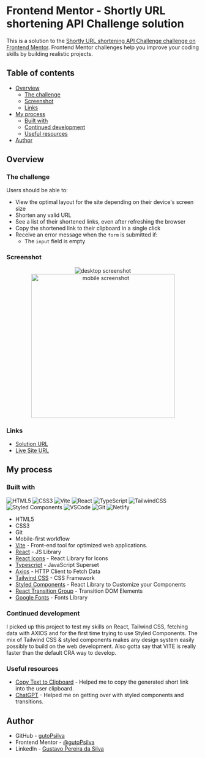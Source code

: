 # Frontend Mentor - Shortly URL shortening API Challenge solution

This is a solution to the [Shortly URL shortening API Challenge challenge on Frontend Mentor](https://www.frontendmentor.io/challenges/url-shortening-api-landing-page-2ce3ob-G). Frontend Mentor challenges help you improve your coding skills by building realistic projects. 

## Table of contents

- [Overview](#overview)
  - [The challenge](#the-challenge)
  - [Screenshot](#screenshot)
  - [Links](#links)
- [My process](#my-process)
  - [Built with](#built-with)
  - [Continued development](#continued-development)
  - [Useful resources](#useful-resources)
- [Author](#author)

## Overview

### The challenge

Users should be able to:

- View the optimal layout for the site depending on their device's screen size
- Shorten any valid URL
- See a list of their shortened links, even after refreshing the browser
- Copy the shortened link to their clipboard in a single click
- Receive an error message when the `form` is submitted if:
  - The `input` field is empty

### Screenshot

<div align="center">
  <img src="./src/assets/images/screenshots/desktop.jpeg" alt="desktop screenshot">
  <img src="./src/assets/images/screenshots/mobile.jpeg" alt="mobile screenshot" style="width: 375px">
</div>

### Links

- [Solution URL](#)
- [Live Site URL](https://shortly-gutopsilva.netlify.app/)

## My process

### Built with

<!-- Badges -->

![HTML5](https://img.shields.io/badge/html5-%23E34F26.svg?style=for-the-badge&logo=html5&logoColor=white)
![CSS3](https://img.shields.io/badge/css3-%231572B6.svg?style=for-the-badge&logo=css3&logoColor=white)
![Vite](https://img.shields.io/badge/vite-%23646CFF.svg?style=for-the-badge&logo=vite&logoColor=white)
![React](https://img.shields.io/badge/react-%2320232a.svg?style=for-the-badge&logo=react&logoColor=%2361DAFB)
![TypeScript](https://img.shields.io/badge/typescript-%23007ACC.svg?style=for-the-badge&logo=typescript&logoColor=white)
![TailwindCSS](https://img.shields.io/badge/tailwindcss-%2338B2AC.svg?style=for-the-badge&logo=tailwind-css&logoColor=white)
![Styled Components](https://img.shields.io/badge/styled--components-DB7093?style=for-the-badge&logo=styled-components&logoColor=white)
![VSCode](https://img.shields.io/badge/-VSCODE-007ACC?style=for-the-badge&&logo=visual-studio-code&logoColor=white)
![Git](https://img.shields.io/badge/git-%23F05033.svg?style=for-the-badge&logo=git&logoColor=white)
![Netlify](https://img.shields.io/badge/netlify-%23000000.svg?style=for-the-badge&logo=netlify&logoColor=#00C7B7)

- HTML5
- CSS3
- Git
- Mobile-first workflow
- [Vite](https://vitejs.dev/) - Front-end tool for optimized web applications.
- [React](https://reactjs.org/) - JS Library
- [React Icons](https://react-icons.github.io/react-icons/) - React Library for Icons
- [Typescript](https://www.typescriptlang.org/) - JavaScript Superset
- [Axios](https://axios-http.com/ptbr/) - HTTP Client to Fetch Data
- [Tailwind CSS](https://tailwindcss.com/) - CSS Framework
- [Styled Components](https://styled-components.com/) - React Library to Customize your Components
- [React Transition Group](https://reactcommunity.org/react-transition-group/) - Transition DOM Elements
- [Google Fonts](https://fonts.google.com/) - Fonts Library

### Continued development

I picked up this project to test my skills on React, Tailwind CSS, fetching data with AXIOS and for the first time trying to use Styled Components. The mix of Tailwind CSS & styled components makes any design system easily possibly to build on the web development.
Also gotta say that VITE is really faster than the default CRA way to develop.

### Useful resources

- [Copy Text to Clipboard](https://www.w3schools.com/howto/howto_js_copy_clipboard.asp) - Helped me to copy the generated short link into the user clipboard.
- [ChatGPT](https://chat.openai.com/) - Helped me on getting over with styled components and transitions.

## Author

- GitHub - [gutoPsilva](https://github.com/gutoPsilva)
- Frontend Mentor - [@gutoPsilva](https://www.frontendmentor.io/profile/gutoPsilva)
- LinkedIn - [Gustavo Pereira da Silva](https://www.linkedin.com/in/gustavo-pereira-da-silva-b5b684247/)
